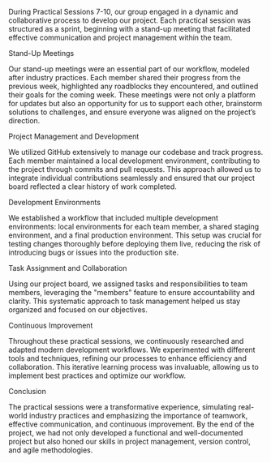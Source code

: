 During Practical Sessions 7-10, our group engaged in a dynamic and collaborative process to develop our project. Each practical session was structured as a sprint, beginning with a stand-up meeting that facilitated effective communication and project management within the team.

Stand-Up Meetings

Our stand-up meetings were an essential part of our workflow, modeled after industry practices. Each member shared their progress from the previous week, highlighted any roadblocks they encountered, and outlined their goals for the coming week. These meetings were not only a platform for updates but also an opportunity for us to support each other, brainstorm solutions to challenges, and ensure everyone was aligned on the project’s direction.

Project Management and Development

We utilized GitHub extensively to manage our codebase and track progress. Each member maintained a local development environment, contributing to the project through commits and pull requests. This approach allowed us to integrate individual contributions seamlessly and ensured that our project board reflected a clear history of work completed.

Development Environments

We established a workflow that included multiple development environments: local environments for each team member, a shared staging environment, and a final production environment. This setup was crucial for testing changes thoroughly before deploying them live, reducing the risk of introducing bugs or issues into the production site.

Task Assignment and Collaboration

Using our project board, we assigned tasks and responsibilities to team members, leveraging the "members" feature to ensure accountability and clarity. This systematic approach to task management helped us stay organized and focused on our objectives.

Continuous Improvement

Throughout these practical sessions, we continuously researched and adapted modern development workflows. We experimented with different tools and techniques, refining our processes to enhance efficiency and collaboration. This iterative learning process was invaluable, allowing us to implement best practices and optimize our workflow.

Conclusion

The practical sessions were a transformative experience, simulating real-world industry practices and emphasizing the importance of teamwork, effective communication, and continuous improvement. By the end of the project, we had not only developed a functional and well-documented project but also honed our skills in project management, version control, and agile methodologies.